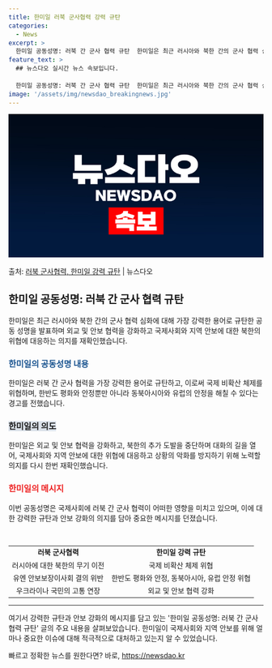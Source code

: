 ```yaml
---
title: 한미일 러북 군사협력 강력 규탄
categories:
  - News
excerpt: >
  한미일 공동성명: 러북 간 군사 협력 규탄  한미일은 최근 러시아와 북한 간의 군사 협력 심화에 대해 가장 …
feature_text: >
  ## 뉴스다오 실시간 뉴스 속보입니다.

  한미일 공동성명: 러북 간 군사 협력 규탄  한미일은 최근 러시아와 북한 간의 군사 협력 심화에 대해 가장 …
image: '/assets/img/newsdao_breakingnews.jpg'
---
```


![뉴스다오 속보](/assets/img/newsdao_breakingnews.jpg)

<p>출처: <a href="https://newsdao.kr/4391" rel="dofollow">러북 군사협력, 한미일 강력 규탄</a> | 뉴스다오</p>

<h2 data-ke-size="size26">한미일 공동성명: 러북 간 군사 협력 규탄</h2>
<p data-ke-size="size16">한미일은 최근 러시아와 북한 간의 군사 협력 심화에 대해 가장 강력한 용어로 규탄한 공동 성명을 발표하며 외교 및 안보 협력을 강화하고 국제사회와 지역 안보에 대한 북한의 위협에 대응하는 의지를 재확인했습니다.</p>

<h3><b><span style="color: #1a5490;">한미일의 공동성명 내용</span></b></h3>
<p data-ke-size="size16">한미일은 러북 간 군사 협력을 가장 강력한 용어로 규탄하고, 이로써 국제 비확산 체제를 위협하며, 한반도 평화와 안정뿐만 아니라 동북아시아와 유럽의 안정을 해칠 수 있다는 경고를 전했습니다.</p>

<h3><b><span style="background-color: #21538527;">한미일의 의도</span></b></h3>
<p data-ke-size="size16">한미일은 외교 및 안보 협력을 강화하고, 북한의 추가 도발을 중단하며 대화의 길을 열어, 국제사회와 지역 안보에 대한 위협에 대응하고 상황의 악화를 방지하기 위해 노력할 의지를 다시 한번 재확인했습니다.</p>

<h3><b><span style="color: #ee2323;">한미일의 메시지</span></b></h3>
<p data-ke-size="size16">이번 공동성명은 국제사회에 러북 간 군사 협력이 어떠한 영향을 미치고 있으며, 이에 대한 강력한 규탄과 안보 강화의 의지를 담아 중요한 메시지를 던졌습니다.</p>

<br>
<table>
  <tr>
    <td style="text-align: center; height: 17px;"><b>러북 군사협력</b></td>
    <td style="text-align: center; height: 17px;"><b>한미일 강력 규탄</b></td>
  </tr>
  <tr>
    <td style="text-align: center; height: 17px;">러시아에 대한 북한의 무기 이전</td>
    <td style="text-align: center; height: 17px;">국제 비확산 체제 위협</td>
  </tr>
  <tr>
    <td style="text-align: center; height: 17px;">유엔 안보보장이사회 결의 위반</td>
    <td style="text-align: center; height: 17px;">한반도 평화와 안정, 동북아시아, 유럽 안정 위협</td>
  </tr>
  <tr>
    <td style="text-align: center; height: 17px;">우크라이나 국민의 고통 연장</td>
    <td style="text-align: center; height: 17px;">외교 및 안보 협력 강화</td>
  </tr>
</table>
<hr>

<p data-ke-size="size16">여기서 강력한 규탄과 안보 강화의 메시지를 담고 있는 '한미일 공동성명: 러북 간 군사 협력 규탄' 글의 주요 내용을 살펴보았습니다. 한미일이 국제사회와 지역 안보를 위해 얼마나 중요한 이슈에 대해 적극적으로 대처하고 있는지 알 수 있었습니다.</p> 

빠르고 정확한 뉴스를 원한다면? 바로, <a href="https://newsdao.kr" rel="dofollow">https://newsdao.kr</a>


